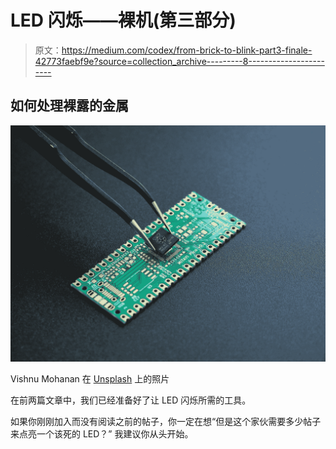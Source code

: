 # LED 闪烁——裸机(第三部分)

> 原文：<https://medium.com/codex/from-brick-to-blink-part3-finale-42773faebf9e?source=collection_archive---------8----------------------->

## 如何处理裸露的金属

![](img/339019d0bbb3e55e48c53b5417a9b199.png)

Vishnu Mohanan 在 [Unsplash](https://unsplash.com?utm_source=medium&utm_medium=referral) 上的照片

在前两篇文章中，我们已经准备好了让 LED 闪烁所需的工具。

如果你刚刚加入而没有阅读之前的帖子，你一定在想“但是这个家伙需要多少帖子来点亮一个该死的 LED？”
我建议你从头开始。